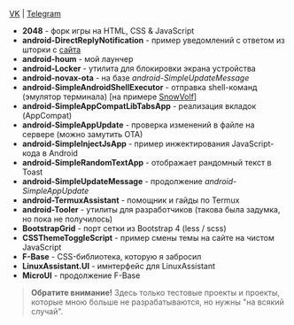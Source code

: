 [VK](https://vk.com/rx1310_dev) | [Telegram](https://t.me/rx1310_dev)

- **2048** - форк игры на HTML, CSS & JavaScript
- **android-DirectReplyNotification** - пример уведомлений с ответом из шторки с [сайта](https://www.journaldev.com/15571/android-notification-direct-reply)
- **android-houm** - мой лаунчер
- **android-Locker** - утилита для блокировки экрана устройства
- **android-novax-ota** - на базе *android-SimpleUpdateMessage*
- **android-SimpleAndroidShellExecutor** - отправка shell-команд (эмулятор терминала) [на примере [SnowVolf](https://t.me/VolfsChannel)]
- **android-SimpleAppCompatLibTabsApp** - реализация вкладок (AppCompat)
- **android-SimpleAppUpdate** - проверка изменений в файле на сервере (можно замутить ОТА)
- **android-SimpleInjectJsApp** - пример инжектирования JavaScript-кода в Android
- **android-SimpleRandomTextApp** - отображает рандомный текст в Toast
- **android-SimpleUpdateMessage** - продолжение *android-SimpleAppUpdate*
- **android-TermuxAssistant** - помощник и гайды по Termux
- **android-Tooler** - утилиты для разработчиков (такова была задумка, но пока не получилось)
- **BootstrapGrid** - порт сетки из Bootstrap 4 (less / scss)
- **CSSThemeToggleScript** - пример смены темы на сайте на чистом JavaScript
- **F-Base** - CSS-библиотека, которую я забросил
- **LinuxAssistant.UI** - имнтерфейс для LinuxAssistant
- **MicroUI** - продолжение F-Base

> **Обратите внимание!** Здесь только тестовые проекты и проекты, которые мною больше не разрабатываются, но нужны "на всякий случай".
